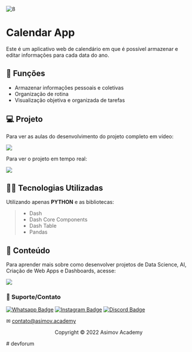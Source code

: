 ![8](https://user-images.githubusercontent.com/63136680/171274228-e69c6c39-77c8-46e1-b64b-2b2b8536c604.jpg)


# Calendar App
Este é um aplicativo web de calendário em que é possível armazenar e editar informações para cada data do ano.

## 🔧 Funções

- Armazenar informações pessoais e coletivas
- Organização de rotina
- Visualização objetiva e organizada de tarefas

## 💻 Projeto
Para ver as aulas do desenvolvimento do projeto completo em vídeo:

<a href = "https://asimov.academy/courses/dashboards-interativos-com-python/licoes/calendar-app/"><img src="https://img.shields.io/badge/ASIMOV-Aulas%20do%20projeto-lightgrey" target="_blank"></a>

Para ver o projeto em tempo real:

<a href = "https://calendar-app-dash.herokuapp.com/"><img src="https://img.shields.io/badge/ASIMOV-Projeto%20em%20tempo%20real-lightgrey" target="_blank"></a> 

## 👨‍💻 Tecnologias Utilizadas

Utilizando apenas **PYTHON** e as bibliotecas:
> - Dash
> - Dash Core Components
> - Dash Table
> - Pandas 


## 📜 Conteúdo
Para aprender mais sobre como desenvolver projetos de Data Science, AI, Criação de Web Apps e Dashboards, acesse:

<a href = "https://asimov.academy/"><img src="https://img.shields.io/badge/ASIMOV-Saiba%20Mais-lightgrey" target="_blank"></a> 

### 🤝 Suporte/Contato


[![Whatsapp Badge](https://img.shields.io/badge/WhatsApp-25D366?style=for-the-badge&logo=whatsapp&logoColor=white)](https://wa.me/5551981830833)
[![Instagram Badge](https://img.shields.io/badge/Instagram-E4405F?style=for-the-badge&logo=instagram&logoColor=white)](https://www.instagram.com/asimov.academy/)
[![Discord Badge](https://img.shields.io/badge/Discord-7289DA?style=for-the-badge&logo=discord&logoColor=white)](https://discord.gg/W2Nc7bxvk7)

✉ contato@asimov.academy




<p align="center">Copyright © 2022 Asimov Academy</p>
# devforum
